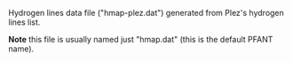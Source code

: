 Hydrogen lines data file ("hmap-plez.dat") generated from Plez's hydrogen lines list.

**Note** this file is usually named just "hmap.dat" (this is the default PFANT name).